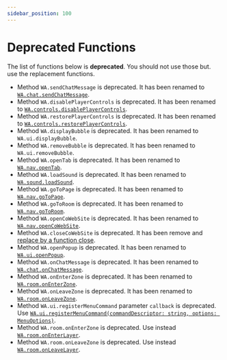 ```yaml
---
sidebar_position: 100
---
```


# Deprecated Functions

The list of functions below is **deprecated**. You should not use those but. use the replacement functions.

- Method `WA.sendChatMessage` is deprecated. It has been renamed to [`WA.chat.sendChatMessage`](api-chat.md#sending-a-message-in-the-chat).
- Method `WA.disablePlayerControls` is deprecated. It has been renamed to [`WA.controls.disablePlayerControls`](api-controls.md#disabling--restoring-controls).
- Method `WA.restorePlayerControls` is deprecated. It has been renamed to [`WA.controls.restorePlayerControls`](api-controls.md#disabling--restoring-controls).
- Method `WA.displayBubble` is deprecated. It has been renamed to `WA.ui.displayBubble`.
- Method `WA.removeBubble` is deprecated. It has been renamed to `WA.ui.removeBubble`.
- Method `WA.openTab` is deprecated. It has been renamed to [`WA.nav.openTab`](api-nav.md#opening-a-web-page-in-a-new-tab).
- Method `WA.loadSound` is deprecated. It has been renamed to [`WA.sound.loadSound`](api-sound.md#load-a-sound-from-an-url).
- Method `WA.goToPage` is deprecated. It has been renamed to [`WA.nav.goToPage`](api-nav.md#opening-a-web-page-in-the-current-tab).
- Method `WA.goToRoom` is deprecated. It has been renamed to [`WA.nav.goToRoom`](api-nav.md#going-to-a-different-map-from-the-script).
- Method `WA.openCoWebSite` is deprecated. It has been renamed to [`WA.nav.openCoWebSite`](api-nav.md#openingclosing-web-page-in-co-websites).
- Method `WA.closeCoWebSite` is deprecated. It has been remove and [replace by a function close](api-nav.md#openingclosing-web-page-in-co-websites).
- Method `WA.openPopup` is deprecated. It has been renamed to [`WA.ui.openPopup`](api-ui.md#opening-a-popup).
- Method `WA.onChatMessage` is deprecated. It has been renamed to [`WA.chat.onChatMessage`](api-chat.md#listening-to-messages-from-the-chat).
- Method `WA.onEnterZone` is deprecated. It has been renamed to [`WA.room.onEnterZone`](api-room.md#detecting-when-the-user-entersleaves-a-layer).
- Method `WA.onLeaveZone` is deprecated. It has been renamed to [`WA.room.onLeaveZone`](api-room.md#detecting-when-the-user-entersleaves-a-layer).
- Method `WA.ui.registerMenuCommand` parameter `callback` is deprecated. Use [`WA.ui.registerMenuCommand(commandDescriptor: string, options: MenuOptions)`](api-ui.md#add-custom-menu).
- Method `WA.room.onEnterZone` is deprecated. Use instead [`WA.room.onEnterLayer`](api-room.md#detecting-when-the-user-entersleaves-a-layer).
- Method `WA.room.onLeaveZone` is deprecated. Use instead [`WA.room.onLeaveLayer`](api-room.md#detecting-when-the-user-entersleaves-a-layer).